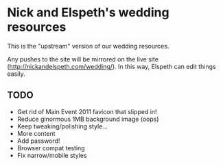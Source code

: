 Nick and Elspeth's wedding resources
=======

This is the "upstream" version of our wedding resources.

Any pushes to the site will be mirrored on the live site (http://nickandelspeth.com/wedding/). In this way, Elspeth can edit things easily.

TODO
----
* Get rid of Main Event 2011 favicon that slipped in!
* Reduce ginormous 1MB background image (oops)
* Keep tweaking/polishing style...
* More content
* Add password!
* Browser compat testing
* Fix narrow/mobile styles
